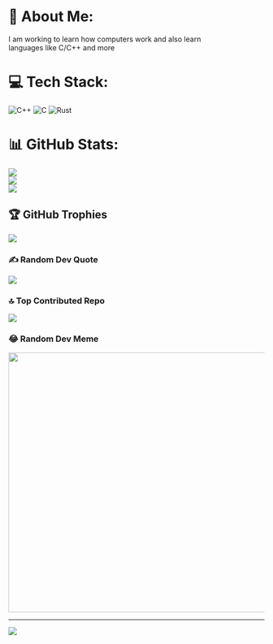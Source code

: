 # 💫 About Me:
I am working to learn how computers work and also learn<br>languages like C/C++ and more


# 💻 Tech Stack:
![C++](https://img.shields.io/badge/c++-%2300599C.svg?style=for-the-badge&logo=c%2B%2B&logoColor=white) ![C](https://img.shields.io/badge/c-%2300599C.svg?style=for-the-badge&logo=c&logoColor=white) ![Rust](https://img.shields.io/badge/rust-%23000000.svg?style=for-the-badge&logo=rust&logoColor=white)
# 📊 GitHub Stats:
![](https://github-readme-stats.vercel.app/api?username=ConeRep&theme=dark&hide_border=false&include_all_commits=false&count_private=false)<br/>
![](https://github-readme-streak-stats.herokuapp.com/?user=ConeRep&theme=dark&hide_border=false)<br/>
![](https://github-readme-stats.vercel.app/api/top-langs/?username=ConeRep&theme=dark&hide_border=false&include_all_commits=false&count_private=false&layout=compact)

## 🏆 GitHub Trophies
![](https://github-profile-trophy.vercel.app/?username=ConeRep&theme=onedark&no-frame=false&no-bg=true&margin-w=4)

### ✍️ Random Dev Quote
![](https://quotes-github-readme.vercel.app/api?type=horizontal&theme=dark)

### 🔝 Top Contributed Repo
![](https://github-contributor-stats.vercel.app/api?username=ConeRep&limit=5&theme=onedark&combine_all_yearly_contributions=true)

### 😂 Random Dev Meme
<img src="https://rm.up.railway.app/" width="512px"/>

---
[![](https://visitcount.itsvg.in/api?id=ConeRep&icon=0&color=0)](https://visitcount.itsvg.in)

<!-- Proudly created with GPRM ( https://gprm.itsvg.in ) -->
